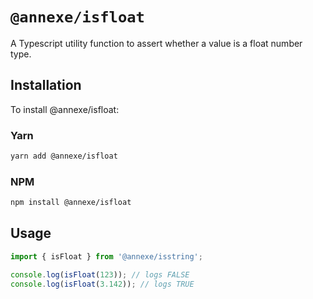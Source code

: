 # `@annexe/isfloat`

A Typescript utility function to assert whether a value is a float number type.

## Installation

To install @annexe/isfloat:

### Yarn

```sh
yarn add @annexe/isfloat
```

### NPM

```sh
npm install @annexe/isfloat
```

## Usage

```ts
import { isFloat } from '@annexe/isstring';

console.log(isFloat(123)); // logs FALSE
console.log(isFloat(3.142)); // logs TRUE
```
